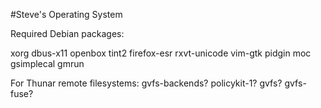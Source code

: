#Steve's Operating System

Required Debian packages:

xorg dbus-x11 openbox tint2 firefox-esr rxvt-unicode vim-gtk pidgin moc gsimplecal gmrun

For Thunar remote filesystems: gvfs-backends? policykit-1? gvfs? gvfs-fuse?
